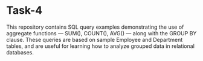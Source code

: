 # Task-4
This repository contains SQL query examples demonstrating the use of aggregate functions — SUM(), COUNT(), AVG() — along with the GROUP BY clause. These queries are based on sample Employee and Department tables, and are useful for learning how to analyze grouped data in relational databases.
